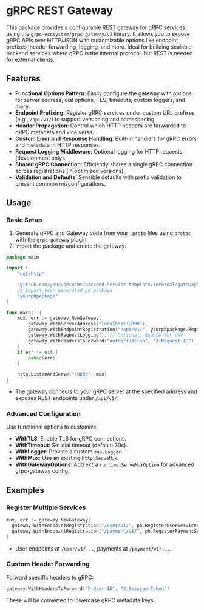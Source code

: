 # gRPC REST Gateway

This package provides a configurable REST gateway for gRPC services using the `grpc-ecosystem/grpc-gateway/v2` library.
It allows you to expose gRPC APIs over HTTP/JSON with customizable options like endpoint prefixes, header forwarding,
logging, and more. Ideal for building scalable backend services where gRPC is the internal protocol, but REST is needed
for external clients.

## Features

- **Functional Options Pattern**: Easily configure the gateway with options for server address, dial options, TLS,
  timeouts, custom loggers, and more.
- **Endpoint Prefixing**: Register gRPC services under custom URL prefixes (e.g., `/api/v1/`) to support versioning and
  namespacing.
- **Header Propagation**: Control which HTTP headers are forwarded to gRPC metadata and vice versa.
- **Custom Error and Response Handling**: Built-in handlers for gRPC errors and metadata in HTTP responses.
- **Request Logging Middleware**: Optional logging for HTTP requests (development only).
- **Shared gRPC Connection**: Efficiently shares a single gRPC connection across registrations (in optimized versions).
- **Validation and Defaults**: Sensible defaults with prefix validation to prevent common misconfigurations.

## Usage

### Basic Setup

1. Generate gRPC and Gateway code from your `.proto` files using `protoc` with the `grpc-gateway` plugin.
2. Import the package and create the gateway:

```go
package main

import (
	"net/http"

	"github.com/yourusername/backend-service-template/internal/gateway"
	// Import your generated pb package
	"yourpbpackage"
)

func main() {
	mux, err := gateway.NewGateway(
		gateway.WithServerAddress("localhost:9090"),
		gateway.WithEndpointRegistration("/api/v1/", yourpbpackage.RegisterYourServiceHandler),
		gateway.WithRequestLogging(), // Optional: Enable for dev
		gateway.WithHeadersToForward("Authorization", "X-Request-ID"),
	)
	if err != nil {
		panic(err)
	}

	http.ListenAndServe(":8080", mux)
}
```

- The gateway connects to your gRPC server at the specified address and exposes REST endpoints under `/api/v1/`.

### Advanced Configuration

Use functional options to customize:

- **WithTLS**: Enable TLS for gRPC connections.
- **WithTimeout**: Set dial timeout (default: 30s).
- **WithLogger**: Provide a custom `zap.Logger`.
- **WithMux**: Use an existing `http.ServeMux`.
- **WithGatewayOptions**: Add extra `runtime.ServeMuxOption` for advanced grpc-gateway config.

## Examples

### Register Multiple Services

```go
mux, err := gateway.NewGateway(
  gateway.WithEndpointRegistration("/user/v1/", pb.RegisterUserServiceHandler),
  gateway.WithEndpointRegistration("/payment/v1/", pb.RegisterPaymentServiceHandler),
)
```

- User endpoints at `/user/v1/...`, payments at `/payment/v1/...`.

### Custom Header Forwarding

Forward specific headers to gRPC:

```go
gateway.WithHeadersToForward("X-User-ID", "X-Session-Token")
```

These will be converted to lowercase gRPC metadata keys.